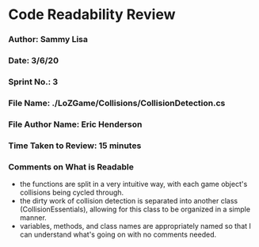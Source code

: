 # Code Readability Review

### Author: Sammy Lisa

### Date: 3/6/20

### Sprint No.: 3

### File Name: ./LoZGame/Collisions/CollisionDetection.cs

### File Author Name: Eric Henderson

### Time Taken to Review: 15 minutes

###  Comments on What is Readable
- the functions are split in a very intuitive way, with each game object's collisions being cycled through.
- the dirty work of collision detection is separated into another class (CollisionEssentials), allowing for this class to be organized in a simple manner.
- variables, methods, and class names are appropriately named so that I can understand what's going on with no comments needed.